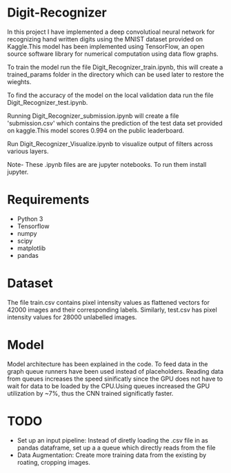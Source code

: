 # Digit-Recognizer
In this project I have implemented a deep convolutioal neural network for recognizing hand written digits using the MNIST dataset provided on Kaggle.This model has been implemented using TensorFlow, an open source software library for numerical computation using data flow graphs.

To train the model run the file Digit_Recognizer_train.ipynb, this will create a trained_params folder in the directory which can be used later to restore the wieghts.

To find the accuracy of the model on the local validation data run the file Digit_Recognizer_test.ipynb.

Running Digit_Recognizer_submission.ipynb will create a file 'submission.csv' which contains the prediction of the test data set provided on kaggle.This model scores 0.994 on the public leaderboard.

Run Digit_Recognizer_Visualize.ipynb to visualize output of filters across various layers.

Note-  These .ipynb files are are jupyter notebooks. To run them install jupyter.

# Requirements
* Python 3
* Tensorflow
* numpy
* scipy
* matplotlib
* pandas

# Dataset

The file train.csv contains pixel intensity values as flattened vectors for 42000 images and their corresponding labels. Similarly, test.csv has pixel intensity values for 28000 unlabelled images.

# Model
Model architecture has been explained in the code. To feed data in the graph queue runners have been used instead of placeholders. Reading data from queues increases the speed sinificatly since the GPU does not have to wait for data to be loaded by the CPU.Using queues increased the GPU utilization by ~7%, thus the CNN trained significatly faster. 

# TODO
* Set up an input pipeline: Instead of diretly loading the .csv file in as pandas dataframe, set up a a queue which directly reads from the file
* Data Augmentation: Create more training data from the existing by roating, cropping images.
